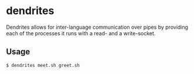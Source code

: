 # dendrites

Dendrites allows for inter-language communication over pipes by providing each
of the processes it runs with a read- and a write-socket.

## Usage

```sh
$ dendrites meet.sh greet.sh
```

